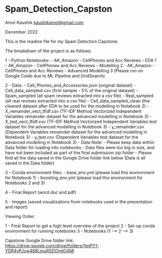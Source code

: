 # Spam_Detection_Capston

Amol Kaushik
kaushikamol@gmail.com

December 2022

This is the readme file for my Spam Detection Capstone.

The breakdown of the project is as follows:

1 - Python Notebooks:
    - AK_Amazon - CellPhones and Acc Reviews - EDA 1
    - AK_Amazon - CellPhones and Acc Reviews - Modelling 2
    - AK_Amazon - CellPhones and Acc Reviews - Advanced Modelling 3 (Please run on Google Colab due to ML Pipeline and GridSearch)

2 - Data:
    - Cell_Phones_and_Accessories.json (original dataset)
    - Cell_data_sampled.csv (first sample - 5% of the original dataset)
    - Spam_sampled (all spam reviews extracted into a csv file)
    - Real_sampled (all real reviews extracted into a csv file)
    - Cell_data_sampled_clean (the cleaned dataset after EDA to be used for the modelling in Notebook 2)
    - X_remainder_vect_tfidf.csv (TF-IDF Method Vectorized Independent Variables remainder dataset for the advanced modelling in Notebook 3)
    - X_test_vect_tfidf.csv (TF-IDF Method Vectorized Independent Variables test dataset for the advanced modelling in Notebook 3)
    - y_remainder.csv (Dependent Variables remainder dataset for the advanced modelling in Notebook 3)
    - y_test.csv (Dependent Variables test dataset for the advanced modelling in Notebook 3)
    - Data Note: 
		- Please keep data within Data folder for loading into notebooks
		- Data files were too big in size, and have not been included as part of the final submission zip folder
		- Please find all the data saved in the Google Drive folder link below (Data is all saved in the Data folder)

3 - Conda environment files:
    - base_env.yml (please load this environment for Notebook 1)
    - boosting_env.yml (please load this environment for Notebooks 2 and 3)

4 - Final Report (word doc and pdf)

5 - Images (saved visualizations from notebooks used in the presentation and report)

Viewing Order:

1 - Final Report to get a high level overview of the project
2 - Set-up conda environment for running notebooks
3 - Notebooks (1 --> 2 --> 3)

Capstone Google Drive folder link:
https://drive.google.com/drive/folders/1jpjPY1-YDR4vPJvw488LmuRSDOmtO4MI


